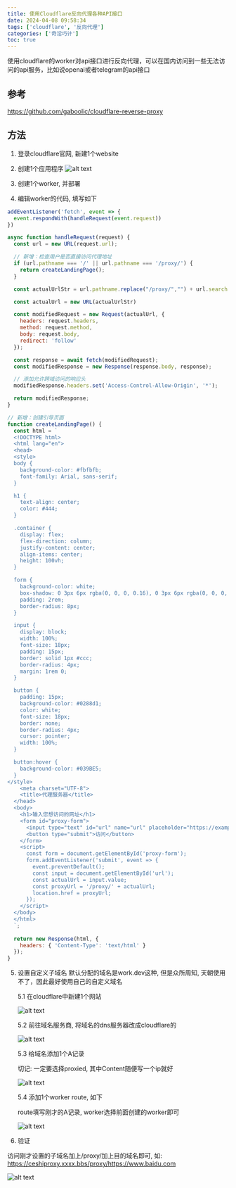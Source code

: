 ```yaml
---
title: 使用Cloudflare反向代理各种API接口
date: 2024-04-08 09:58:34
tags: ['cloudflare', '反向代理']
categories: ['奇淫巧计']
toc: true
---
```

使用cloudflare的worker对api接口进行反向代理，可以在国内访问到一些无法访问的api服务，比如说openai或者telegram的api接口

<!--more-->

## 参考
https://github.com/gaboolic/cloudflare-reverse-proxy

## 方法

1. 登录cloudflare官网, 新建1个website

2. 创建1个应用程序
![alt text](https://mys3.kengdie.xyz/blog/image-2024040801.png)

3. 创建1个worker, 并部署

4. 编辑worker的代码, 填写如下

``` javascript
addEventListener('fetch', event => {
  event.respondWith(handleRequest(event.request))
})

async function handleRequest(request) {
  const url = new URL(request.url);

  // 新增：检查用户是否直接访问代理地址
  if (url.pathname === '/' || url.pathname === '/proxy/') {
    return createLandingPage();
  }

  const actualUrlStr = url.pathname.replace("/proxy/","") + url.search + url.hash

  const actualUrl = new URL(actualUrlStr)

  const modifiedRequest = new Request(actualUrl, {
    headers: request.headers,
    method: request.method,
    body: request.body,
    redirect: 'follow'
  });

  const response = await fetch(modifiedRequest);
  const modifiedResponse = new Response(response.body, response);

  // 添加允许跨域访问的响应头
  modifiedResponse.headers.set('Access-Control-Allow-Origin', '*');

  return modifiedResponse;
}

// 新增：创建引导页面
function createLandingPage() {
  const html = `
  <!DOCTYPE html>
  <html lang="en">
  <head>
  <style>
  body {
    background-color: #fbfbfb;
    font-family: Arial, sans-serif;
  }

  h1 {
    text-align: center;
    color: #444;
  }

  .container {
    display: flex;
    flex-direction: column;
    justify-content: center;
    align-items: center;
    height: 100vh;
  }

  form {
    background-color: white;
    box-shadow: 0 3px 6px rgba(0, 0, 0, 0.16), 0 3px 6px rgba(0, 0, 0, 0.23);
    padding: 2rem;
    border-radius: 8px;
  }

  input {
    display: block;
    width: 100%;
    font-size: 18px;
    padding: 15px;
    border: solid 1px #ccc;
    border-radius: 4px;
    margin: 1rem 0;
  }

  button {
    padding: 15px;
    background-color: #0288d1;
    color: white;
    font-size: 18px;
    border: none;
    border-radius: 4px;
    cursor: pointer;
    width: 100%;
  }

  button:hover {
    background-color: #039BE5;
  }
</style>
    <meta charset="UTF-8">
    <title>代理服务器</title>
  </head>
  <body>
    <h1>输入您想访问的网址</h1>
    <form id="proxy-form">
      <input type="text" id="url" name="url" placeholder="https://example.com" required />
      <button type="submit">访问</button>
    </form>
    <script>
      const form = document.getElementById('proxy-form');
      form.addEventListener('submit', event => {
        event.preventDefault();
        const input = document.getElementById('url');
        const actualUrl = input.value;
        const proxyUrl = '/proxy/' + actualUrl;
        location.href = proxyUrl;
      });
    </script>
  </body>
  </html>
  `;
  
  return new Response(html, {
    headers: { 'Content-Type': 'text/html' }
  });
}
```

5. 设置自定义子域名
默认分配的域名是work.dev这种, 但是众所周知, 天朝使用不了，因此最好使用自己的自定义域名

    5.1 在cloudflare中新建1个网站

    ![alt text](https://mys3.kengdie.xyz/blog/image-2024040802.png)

    5.2 前往域名服务商, 将域名的dns服务器改成cloudflare的

    ![alt text](https://mys3.kengdie.xyz/blog/image-2024040803.png)

    5.3 给域名添加1个A记录

    切记: 一定要选择proxied, 其中Content随便写一个ip就好

    ![alt text](https://mys3.kengdie.xyz/blog/image-2024040804.png)

    5.4 添加1个worker route, 如下

    route填写刚才的A记录, worker选择前面创建的worker即可

    ![alt text](https://mys3.kengdie.xyz/blog/image-2024040805.png)


6. 验证

访问刚才设置的子域名加上/proxy/加上目的域名即可, 如: https://ceshiproxy.xxxx.bbs/proxy/https://www.baidu.com

![alt text](https://mys3.kengdie.xyz/blog/image-2024040806.png)